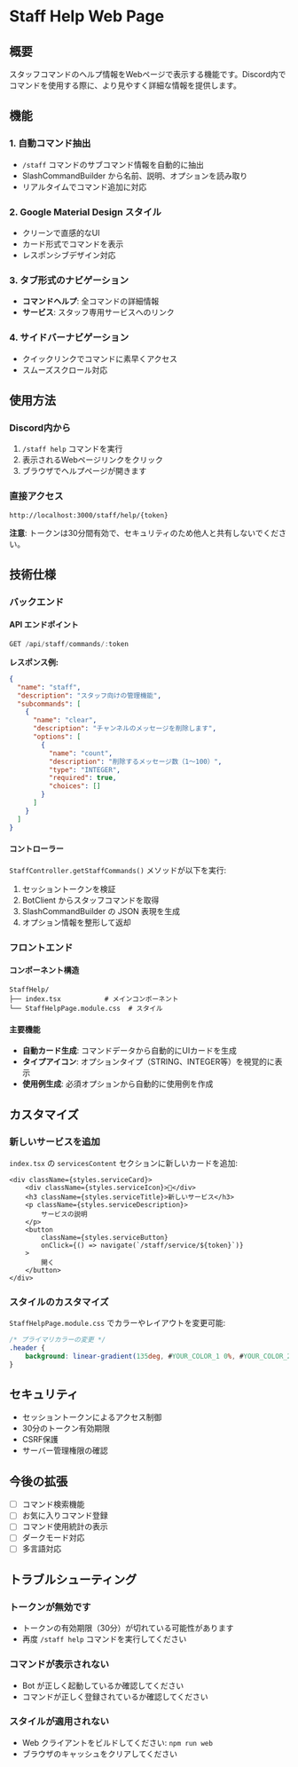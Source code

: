 # Staff Help Web Page

## 概要

スタッフコマンドのヘルプ情報をWebページで表示する機能です。Discord内でコマンドを使用する際に、より見やすく詳細な情報を提供します。

## 機能

### 1. 自動コマンド抽出
- `/staff` コマンドのサブコマンド情報を自動的に抽出
- SlashCommandBuilder から名前、説明、オプションを読み取り
- リアルタイムでコマンド追加に対応

### 2. Google Material Design スタイル
- クリーンで直感的なUI
- カード形式でコマンドを表示
- レスポンシブデザイン対応

### 3. タブ形式のナビゲーション
- **コマンドヘルプ**: 全コマンドの詳細情報
- **サービス**: スタッフ専用サービスへのリンク

### 4. サイドバーナビゲーション
- クイックリンクでコマンドに素早くアクセス
- スムーズスクロール対応

## 使用方法

### Discord内から

1. `/staff help` コマンドを実行
2. 表示されるWebページリンクをクリック
3. ブラウザでヘルプページが開きます

### 直接アクセス

```
http://localhost:3000/staff/help/{token}
```

**注意**: トークンは30分間有効で、セキュリティのため他人と共有しないでください。

## 技術仕様

### バックエンド

#### API エンドポイント

```typescript
GET /api/staff/commands/:token
```

**レスポンス例:**
```json
{
  "name": "staff",
  "description": "スタッフ向けの管理機能",
  "subcommands": [
    {
      "name": "clear",
      "description": "チャンネルのメッセージを削除します",
      "options": [
        {
          "name": "count",
          "description": "削除するメッセージ数（1〜100）",
          "type": "INTEGER",
          "required": true,
          "choices": []
        }
      ]
    }
  ]
}
```

#### コントローラー

`StaffController.getStaffCommands()` メソッドが以下を実行:
1. セッショントークンを検証
2. BotClient からスタッフコマンドを取得
3. SlashCommandBuilder の JSON 表現を生成
4. オプション情報を整形して返却

### フロントエンド

#### コンポーネント構造

```
StaffHelp/
├── index.tsx           # メインコンポーネント
└── StaffHelpPage.module.css  # スタイル
```

#### 主要機能

- **自動カード生成**: コマンドデータから自動的にUIカードを生成
- **タイプアイコン**: オプションタイプ（STRING、INTEGER等）を視覚的に表示
- **使用例生成**: 必須オプションから自動的に使用例を作成

## カスタマイズ

### 新しいサービスを追加

`index.tsx` の `servicesContent` セクションに新しいカードを追加:

```tsx
<div className={styles.serviceCard}>
    <div className={styles.serviceIcon}>🎯</div>
    <h3 className={styles.serviceTitle}>新しいサービス</h3>
    <p className={styles.serviceDescription}>
        サービスの説明
    </p>
    <button
        className={styles.serviceButton}
        onClick={() => navigate(`/staff/service/${token}`)}
    >
        開く
    </button>
</div>
```

### スタイルのカスタマイズ

`StaffHelpPage.module.css` でカラーやレイアウトを変更可能:

```css
/* プライマリカラーの変更 */
.header {
    background: linear-gradient(135deg, #YOUR_COLOR_1 0%, #YOUR_COLOR_2 100%);
}
```

## セキュリティ

- セッショントークンによるアクセス制御
- 30分のトークン有効期限
- CSRF保護
- サーバー管理権限の確認

## 今後の拡張

- [ ] コマンド検索機能
- [ ] お気に入りコマンド登録
- [ ] コマンド使用統計の表示
- [ ] ダークモード対応
- [ ] 多言語対応

## トラブルシューティング

### トークンが無効です

- トークンの有効期限（30分）が切れている可能性があります
- 再度 `/staff help` コマンドを実行してください

### コマンドが表示されない

- Bot が正しく起動しているか確認してください
- コマンドが正しく登録されているか確認してください

### スタイルが適用されない

- Web クライアントをビルドしてください: `npm run web`
- ブラウザのキャッシュをクリアしてください
